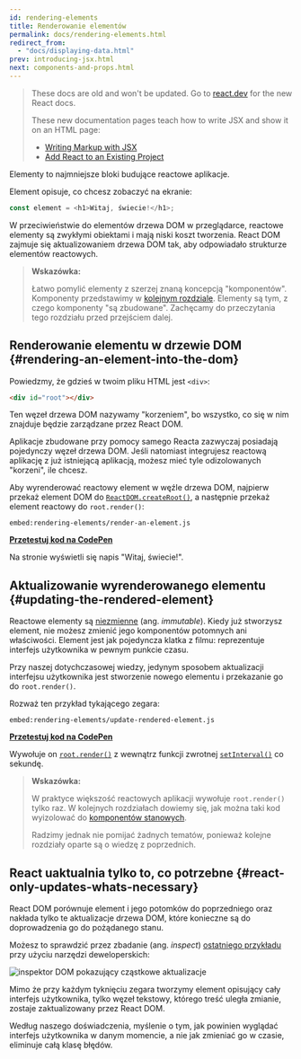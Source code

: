 ```yaml
---
id: rendering-elements
title: Renderowanie elementów
permalink: docs/rendering-elements.html
redirect_from:
  - "docs/displaying-data.html"
prev: introducing-jsx.html
next: components-and-props.html
---
```


<div class="scary">

>
> These docs are old and won't be updated. Go to [react.dev](https://react.dev/) for the new React docs.
>
> These new documentation pages teach how to write JSX and show it on an HTML page:
>
> - [Writing Markup with JSX](https://react.dev/learn/writing-markup-with-jsx)
> - [Add React to an Existing Project](/learn/add-react-to-an-existing-project#step-2-render-react-components-anywhere-on-the-page)

</div>

Elementy to najmniejsze bloki budujące reactowe aplikacje.

Element opisuje, co chcesz zobaczyć na ekranie:

```js
const element = <h1>Witaj, świecie!</h1>;
```

W przeciwieństwie do elementów drzewa DOM w przeglądarce, reactowe elementy są zwykłymi obiektami i mają niski koszt tworzenia. React DOM zajmuje się aktualizowaniem drzewa DOM tak, aby odpowiadało strukturze elementów reactowych.


>**Wskazówka:**
>
>Łatwo pomylić elementy z szerzej znaną koncepcją "komponentów". Komponenty przedstawimy w [kolejnym rozdziale](/docs/components-and-props.html). Elementy są tym, z czego komponenty "są zbudowane". Zachęcamy do przeczytania tego rozdziału przed przejściem dalej.

## Renderowanie elementu w drzewie DOM {#rendering-an-element-into-the-dom}

Powiedzmy, że gdzieś w twoim pliku HTML jest `<div>`:

```html
<div id="root"></div>
```

Ten węzeł drzewa DOM nazywamy "korzeniem", bo wszystko, co się w nim znajduje będzie zarządzane przez React DOM.

Aplikacje zbudowane przy pomocy samego Reacta zazwyczaj posiadają pojedynczy węzeł drzewa DOM. Jeśli natomiast integrujesz reactową aplikację z już istniejącą aplikacją, możesz mieć tyle odizolowanych "korzeni", ile chcesz.

Aby wyrenderować reactowy element w węźle drzewa DOM, najpierw przekaż element DOM do [`ReactDOM.createRoot()`](/docs/react-dom-client.html#createroot), a następnie przekaż element reactowy do `root.render()`:

`embed:rendering-elements/render-an-element.js`

**[Przetestuj kod na CodePen](https://codepen.io/gaearon/pen/ZpvBNJ?editors=1010)**

Na stronie wyświetli się napis "Witaj, świecie!".

## Aktualizowanie wyrenderowanego elementu {#updating-the-rendered-element}

Reactowe elementy są [niezmienne](https://en.wikipedia.org/wiki/Immutable_object) (ang. *immutable*). Kiedy już stworzysz element, nie możesz zmienić jego komponentów potomnych ani właściwości. Element jest jak pojedyncza klatka z filmu: reprezentuje interfejs użytkownika w pewnym punkcie czasu.

Przy naszej dotychczasowej wiedzy, jedynym sposobem aktualizacji interfejsu użytkownika jest stworzenie nowego elementu i przekazanie go do `root.render()`.

Rozważ ten przykład tykającego zegara:

`embed:rendering-elements/update-rendered-element.js`

**[Przetestuj kod na CodePen](https://codepen.io/gaearon/pen/gwoJZk?editors=1010)**

Wywołuje on [`root.render()`](/docs/react-dom.html#render) z wewnątrz funkcji zwrotnej [`setInterval()`](https://developer.mozilla.org/pl/docs/Web/API/Window/setInterval) co sekundę.

>**Wskazówka:**
>
>W praktyce większość reactowych aplikacji wywołuje `root.render()` tylko raz. W kolejnych rozdziałach dowiemy się, jak można taki kod wyizolować do [komponentów stanowych](/docs/state-and-lifecycle.html).
>
>Radzimy jednak nie pomijać żadnych tematów, ponieważ kolejne rozdziały oparte są o wiedzę z poprzednich.

## React uaktualnia tylko to, co potrzebne {#react-only-updates-whats-necessary}

React DOM porównuje element i jego potomków do poprzedniego oraz nakłada tylko te aktualizacje drzewa DOM, które konieczne są do doprowadzenia go do pożądanego stanu.

Możesz to sprawdzić przez zbadanie (ang. *inspect*) [ostatniego przykładu](https://codepen.io/gaearon/pen/gwoJZk?editors=1010) przy użyciu narzędzi deweloperskich:

![inspektor DOM pokazujący cząstkowe aktualizacje](../images/docs/granular-dom-updates.gif)

Mimo że przy każdym tyknięciu zegara tworzymy element opisujący cały interfejs użytkownika, tylko węzeł tekstowy, którego treść uległa zmianie, zostaje zaktualizowany przez React DOM.

Według naszego doświadczenia, myślenie o tym, jak powinien wyglądać interfejs użytkownika w danym momencie, a nie jak zmieniać go w czasie, eliminuje całą klasę błędów.

